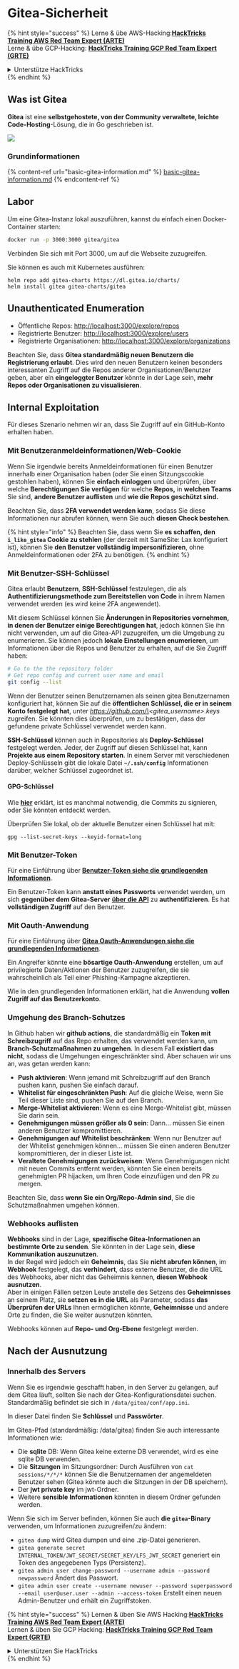 # Gitea-Sicherheit

{% hint style="success" %}
Lerne & übe AWS-Hacking:<img src="../../.gitbook/assets/image (1) (1) (1).png" alt="" data-size="line">[**HackTricks Training AWS Red Team Expert (ARTE)**](https://training.hacktricks.xyz/courses/arte)<img src="../../.gitbook/assets/image (1) (1) (1).png" alt="" data-size="line">\
Lerne & übe GCP-Hacking: <img src="../../.gitbook/assets/image (2).png" alt="" data-size="line">[**HackTricks Training GCP Red Team Expert (GRTE)**<img src="../../.gitbook/assets/image (2).png" alt="" data-size="line">](https://training.hacktricks.xyz/courses/grte)

<details>

<summary>Unterstütze HackTricks</summary>

* Überprüfe die [**Abonnementpläne**](https://github.com/sponsors/carlospolop)!
* **Tritt der** 💬 [**Discord-Gruppe**](https://discord.gg/hRep4RUj7f) oder der [**Telegram-Gruppe**](https://t.me/peass) bei oder **folge** uns auf **Twitter** 🐦 [**@hacktricks\_live**](https://twitter.com/hacktricks_live)**.**
* **Teile Hacking-Tricks, indem du PRs an die** [**HackTricks**](https://github.com/carlospolop/hacktricks) und [**HackTricks Cloud**](https://github.com/carlospolop/hacktricks-cloud) GitHub-Repos einreichst.

</details>
{% endhint %}

## Was ist Gitea

**Gitea** ist eine **selbstgehostete, von der Community verwaltete, leichte Code-Hosting**-Lösung, die in Go geschrieben ist.

![](<../../.gitbook/assets/image (160).png>)

### Grundinformationen

{% content-ref url="basic-gitea-information.md" %}
[basic-gitea-information.md](basic-gitea-information.md)
{% endcontent-ref %}

## Labor

Um eine Gitea-Instanz lokal auszuführen, kannst du einfach einen Docker-Container starten:
```bash
docker run -p 3000:3000 gitea/gitea
```
Verbinden Sie sich mit Port 3000, um auf die Webseite zuzugreifen.

Sie können es auch mit Kubernetes ausführen:
```
helm repo add gitea-charts https://dl.gitea.io/charts/
helm install gitea gitea-charts/gitea
```
## Unauthenticated Enumeration

* Öffentliche Repos: [http://localhost:3000/explore/repos](http://localhost:3000/explore/repos)
* Registrierte Benutzer: [http://localhost:3000/explore/users](http://localhost:3000/explore/users)
* Registrierte Organisationen: [http://localhost:3000/explore/organizations](http://localhost:3000/explore/organizations)

Beachten Sie, dass **Gitea standardmäßig neuen Benutzern die Registrierung erlaubt**. Dies wird den neuen Benutzern keinen besonders interessanten Zugriff auf die Repos anderer Organisationen/Benutzer geben, aber ein **eingeloggter Benutzer** könnte in der Lage sein, **mehr Repos oder Organisationen zu visualisieren**.

## Internal Exploitation

Für dieses Szenario nehmen wir an, dass Sie Zugriff auf ein GitHub-Konto erhalten haben.

### Mit Benutzeranmeldeinformationen/Web-Cookie

Wenn Sie irgendwie bereits Anmeldeinformationen für einen Benutzer innerhalb einer Organisation haben (oder Sie einen Sitzungscookie gestohlen haben), können Sie **einfach einloggen** und überprüfen, über welche **Berechtigungen Sie verfügen** für welche **Repos,** in **welchen Teams** Sie sind, **andere Benutzer auflisten** und **wie die Repos geschützt sind.**

Beachten Sie, dass **2FA verwendet werden kann**, sodass Sie diese Informationen nur abrufen können, wenn Sie auch **diesen Check bestehen**.

{% hint style="info" %}
Beachten Sie, dass wenn Sie **es schaffen, den `i_like_gitea` Cookie zu stehlen** (der derzeit mit SameSite: Lax konfiguriert ist), können Sie **den Benutzer vollständig impersonifizieren**, ohne Anmeldeinformationen oder 2FA zu benötigen.
{% endhint %}

### Mit Benutzer-SSH-Schlüssel

Gitea erlaubt **Benutzern**, **SSH-Schlüssel** festzulegen, die als **Authentifizierungsmethode zum Bereitstellen von Code** in ihrem Namen verwendet werden (es wird keine 2FA angewendet).

Mit diesem Schlüssel können Sie **Änderungen in Repositories vornehmen, in denen der Benutzer einige Berechtigungen hat**, jedoch können Sie ihn nicht verwenden, um auf die Gitea-API zuzugreifen, um die Umgebung zu enumerieren. Sie können jedoch **lokale Einstellungen enumerieren**, um Informationen über die Repos und Benutzer zu erhalten, auf die Sie Zugriff haben:
```bash
# Go to the the repository folder
# Get repo config and current user name and email
git config --list
```
Wenn der Benutzer seinen Benutzernamen als seinen gitea Benutzernamen konfiguriert hat, können Sie auf die **öffentlichen Schlüssel, die er in seinem Konto festgelegt hat**, unter _https://github.com/\<gitea\_username>.keys_ zugreifen. Sie könnten dies überprüfen, um zu bestätigen, dass der gefundene private Schlüssel verwendet werden kann.

**SSH-Schlüssel** können auch in Repositories als **Deploy-Schlüssel** festgelegt werden. Jeder, der Zugriff auf diesen Schlüssel hat, kann **Projekte aus einem Repository starten**. In einem Server mit verschiedenen Deploy-Schlüsseln gibt die lokale Datei **`~/.ssh/config`** Informationen darüber, welcher Schlüssel zugeordnet ist.

#### GPG-Schlüssel

Wie [**hier**](https://github.com/carlospolop/hacktricks-cloud/blob/master/pentesting-ci-cd/gitea-security/broken-reference/README.md) erklärt, ist es manchmal notwendig, die Commits zu signieren, oder Sie könnten entdeckt werden.

Überprüfen Sie lokal, ob der aktuelle Benutzer einen Schlüssel hat mit:
```shell
gpg --list-secret-keys --keyid-format=long
```
### Mit Benutzer-Token

Für eine Einführung über [**Benutzer-Token siehe die grundlegenden Informationen**](basic-gitea-information.md#personal-access-tokens).

Ein Benutzer-Token kann **anstatt eines Passworts** verwendet werden, um sich **gegenüber dem Gitea-Server** [**über die API**](https://try.gitea.io/api/swagger#/) zu **authentifizieren**. Es hat **vollständigen Zugriff** auf den Benutzer.

### Mit Oauth-Anwendung

Für eine Einführung über [**Gitea Oauth-Anwendungen siehe die grundlegenden Informationen**](./#with-oauth-application).

Ein Angreifer könnte eine **bösartige Oauth-Anwendung** erstellen, um auf privilegierte Daten/Aktionen der Benutzer zuzugreifen, die sie wahrscheinlich als Teil einer Phishing-Kampagne akzeptieren.

Wie in den grundlegenden Informationen erklärt, hat die Anwendung **vollen Zugriff auf das Benutzerkonto**.

### Umgehung des Branch-Schutzes

In Github haben wir **github actions**, die standardmäßig ein **Token mit Schreibzugriff** auf das Repo erhalten, das verwendet werden kann, um **Branch-Schutzmaßnahmen zu umgehen**. In diesem Fall **existiert das nicht**, sodass die Umgehungen eingeschränkter sind. Aber schauen wir uns an, was getan werden kann:

* **Push aktivieren**: Wenn jemand mit Schreibzugriff auf den Branch pushen kann, pushen Sie einfach darauf.
* **Whitelist für eingeschränkten Push**: Auf die gleiche Weise, wenn Sie Teil dieser Liste sind, pushen Sie auf den Branch.
* **Merge-Whitelist aktivieren**: Wenn es eine Merge-Whitelist gibt, müssen Sie darin sein.
* **Genehmigungen müssen größer als 0 sein**: Dann... müssen Sie einen anderen Benutzer kompromittieren.
* **Genehmigungen auf Whitelist beschränken**: Wenn nur Benutzer auf der Whitelist genehmigen können... müssen Sie einen anderen Benutzer kompromittieren, der in dieser Liste ist.
* **Veraltete Genehmigungen zurückweisen**: Wenn Genehmigungen nicht mit neuen Commits entfernt werden, könnten Sie einen bereits genehmigten PR hijacken, um Ihren Code einzufügen und den PR zu mergen.

Beachten Sie, dass **wenn Sie ein Org/Repo-Admin sind**, Sie die Schutzmaßnahmen umgehen können.

### Webhooks auflisten

**Webhooks** sind in der Lage, **spezifische Gitea-Informationen an bestimmte Orte zu senden**. Sie könnten in der Lage sein, **diese Kommunikation auszunutzen**.\
In der Regel wird jedoch ein **Geheimnis**, das Sie **nicht abrufen können**, im **Webhook** festgelegt, das **verhindert**, dass externe Benutzer, die die URL des Webhooks, aber nicht das Geheimnis kennen, **diesen Webhook ausnutzen**.\
Aber in einigen Fällen setzen Leute anstelle des Setzens des **Geheimnisses** an seinem Platz, sie **setzen es in die URL** als Parameter, sodass **das Überprüfen der URLs** Ihnen ermöglichen könnte, **Geheimnisse** und andere Orte zu finden, die Sie weiter ausnutzen könnten.

Webhooks können auf **Repo- und Org-Ebene** festgelegt werden.

## Nach der Ausnutzung

### Innerhalb des Servers

Wenn Sie es irgendwie geschafft haben, in den Server zu gelangen, auf dem Gitea läuft, sollten Sie nach der Gitea-Konfigurationsdatei suchen. Standardmäßig befindet sie sich in `/data/gitea/conf/app.ini`.

In dieser Datei finden Sie **Schlüssel** und **Passwörter**.

Im Gitea-Pfad (standardmäßig: /data/gitea) finden Sie auch interessante Informationen wie:

* Die **sqlite** DB: Wenn Gitea keine externe DB verwendet, wird es eine sqlite DB verwenden.
* Die **Sitzungen** im Sitzungsordner: Durch Ausführen von `cat sessions/*/*/*` können Sie die Benutzernamen der angemeldeten Benutzer sehen (Gitea könnte auch die Sitzungen in der DB speichern).
* Der **jwt private key** im jwt-Ordner.
* Weitere **sensible Informationen** könnten in diesem Ordner gefunden werden.

Wenn Sie sich im Server befinden, können Sie auch **die `gitea`-Binary** verwenden, um Informationen zuzugreifen/zu ändern:

* `gitea dump` wird Gitea dumpen und eine .zip-Datei generieren.
* `gitea generate secret INTERNAL_TOKEN/JWT_SECRET/SECRET_KEY/LFS_JWT_SECRET` generiert ein Token des angegebenen Typs (Persistenz).
* `gitea admin user change-password --username admin --password newpassword` Ändert das Passwort.
* `gitea admin user create --username newuser --password superpassword --email user@user.user --admin --access-token` Erstellt einen neuen Admin-Benutzer und erhält ein Zugriffstoken.

{% hint style="success" %}
Lernen & üben Sie AWS Hacking:<img src="../../.gitbook/assets/image (1) (1) (1).png" alt="" data-size="line">[**HackTricks Training AWS Red Team Expert (ARTE)**](https://training.hacktricks.xyz/courses/arte)<img src="../../.gitbook/assets/image (1) (1) (1).png" alt="" data-size="line">\
Lernen & üben Sie GCP Hacking: <img src="../../.gitbook/assets/image (2).png" alt="" data-size="line">[**HackTricks Training GCP Red Team Expert (GRTE)**<img src="../../.gitbook/assets/image (2).png" alt="" data-size="line">](https://training.hacktricks.xyz/courses/grte)

<details>

<summary>Unterstützen Sie HackTricks</summary>

* Überprüfen Sie die [**Abonnementpläne**](https://github.com/sponsors/carlospolop)!
* **Treten Sie der** 💬 [**Discord-Gruppe**](https://discord.gg/hRep4RUj7f) oder der [**Telegram-Gruppe**](https://t.me/peass) bei oder **folgen** Sie uns auf **Twitter** 🐦 [**@hacktricks\_live**](https://twitter.com/hacktricks_live)**.**
* **Teilen Sie Hacking-Tricks, indem Sie PRs an die** [**HackTricks**](https://github.com/carlospolop/hacktricks) und [**HackTricks Cloud**](https://github.com/carlospolop/hacktricks-cloud) GitHub-Repos senden.

</details>
{% endhint %}
